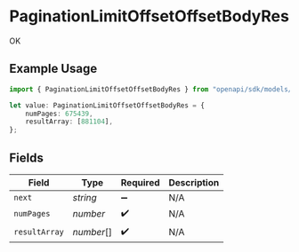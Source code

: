 # PaginationLimitOffsetOffsetBodyRes

OK

## Example Usage

```typescript
import { PaginationLimitOffsetOffsetBodyRes } from "openapi/sdk/models/operations";

let value: PaginationLimitOffsetOffsetBodyRes = {
    numPages: 675439,
    resultArray: [881104],
};
```

## Fields

| Field              | Type               | Required           | Description        |
| ------------------ | ------------------ | ------------------ | ------------------ |
| `next`             | *string*           | :heavy_minus_sign: | N/A                |
| `numPages`         | *number*           | :heavy_check_mark: | N/A                |
| `resultArray`      | *number*[]         | :heavy_check_mark: | N/A                |